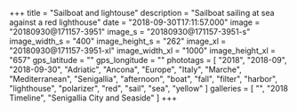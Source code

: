 +++
title = "Sailboat and lightouse"
description = "Sailboat sailing at sea against a red lighthouse"
date = "2018-09-30T17:11:57.000"
image = "20180930@171157-3951"
image_s = "20180930@171157-3951-s"
image_width_s = "400"
image_height_s = "262"
image_xl = "20180930@171157-3951-xl"
image_width_xl = "1000"
image_height_xl = "657"
gps_latitude = ""
gps_longitude = ""
phototags = [ "2018", "2018-09", "2018-09-30", "Adriatic", "Ancona", "Europe", "Italy", "Marche", "Mediterranean", "Senigallia", "afternoon", "boat", "fall", "filter", "harbor", "lighthouse", "polarizer", "red", "sail", "sea", "yellow" ]
galleries = [ "", "2018 Timeline", "Senigallia City and Seaside" ]
+++
